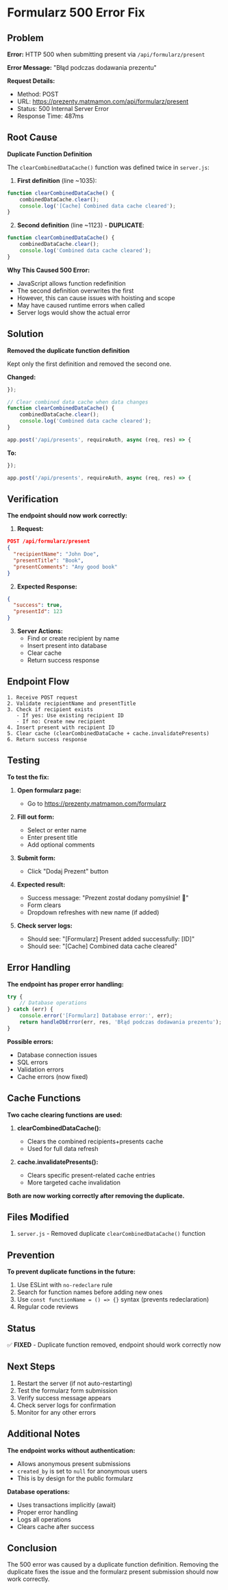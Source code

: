 # Formularz 500 Error Fix

## Problem

**Error:** HTTP 500 when submitting present via `/api/formularz/present`

**Error Message:** "Błąd podczas dodawania prezentu"

**Request Details:**
- Method: POST
- URL: https://prezenty.matmamon.com/api/formularz/present
- Status: 500 Internal Server Error
- Response Time: 487ms

## Root Cause

**Duplicate Function Definition**

The `clearCombinedDataCache()` function was defined twice in `server.js`:

1. **First definition** (line ~1035):
```javascript
function clearCombinedDataCache() {
    combinedDataCache.clear();
    console.log('[Cache] Combined data cache cleared');
}
```

2. **Second definition** (line ~1123) - **DUPLICATE**:
```javascript
function clearCombinedDataCache() {
    combinedDataCache.clear();
    console.log('Combined data cache cleared');
}
```

**Why This Caused 500 Error:**
- JavaScript allows function redefinition
- The second definition overwrites the first
- However, this can cause issues with hoisting and scope
- May have caused runtime errors when called
- Server logs would show the actual error

## Solution

**Removed the duplicate function definition**

Kept only the first definition and removed the second one.

**Changed:**
```javascript
});

// Clear combined data cache when data changes
function clearCombinedDataCache() {
    combinedDataCache.clear();
    console.log('Combined data cache cleared');
}

app.post('/api/presents', requireAuth, async (req, res) => {
```

**To:**
```javascript
});

app.post('/api/presents', requireAuth, async (req, res) => {
```

## Verification

**The endpoint should now work correctly:**

1. **Request:**
```json
POST /api/formularz/present
{
  "recipientName": "John Doe",
  "presentTitle": "Book",
  "presentComments": "Any good book"
}
```

2. **Expected Response:**
```json
{
  "success": true,
  "presentId": 123
}
```

3. **Server Actions:**
   - Find or create recipient by name
   - Insert present into database
   - Clear cache
   - Return success response

## Endpoint Flow

```
1. Receive POST request
2. Validate recipientName and presentTitle
3. Check if recipient exists
   - If yes: Use existing recipient ID
   - If no: Create new recipient
4. Insert present with recipient ID
5. Clear cache (clearCombinedDataCache + cache.invalidatePresents)
6. Return success response
```

## Testing

**To test the fix:**

1. **Open formularz page:**
   - Go to https://prezenty.matmamon.com/formularz

2. **Fill out form:**
   - Select or enter name
   - Enter present title
   - Add optional comments

3. **Submit form:**
   - Click "Dodaj Prezent" button

4. **Expected result:**
   - Success message: "Prezent został dodany pomyślnie! 🎁"
   - Form clears
   - Dropdown refreshes with new name (if added)

5. **Check server logs:**
   - Should see: "[Formularz] Present added successfully: [ID]"
   - Should see: "[Cache] Combined data cache cleared"

## Error Handling

**The endpoint has proper error handling:**

```javascript
try {
    // Database operations
} catch (err) {
    console.error('[Formularz] Database error:', err);
    return handleDbError(err, res, 'Błąd podczas dodawania prezentu');
}
```

**Possible errors:**
- Database connection issues
- SQL errors
- Validation errors
- Cache errors (now fixed)

## Cache Functions

**Two cache clearing functions are used:**

1. **clearCombinedDataCache():**
   - Clears the combined recipients+presents cache
   - Used for full data refresh

2. **cache.invalidatePresents():**
   - Clears specific present-related cache entries
   - More targeted cache invalidation

**Both are now working correctly after removing the duplicate.**

## Files Modified

1. `server.js` - Removed duplicate `clearCombinedDataCache()` function

## Prevention

**To prevent duplicate functions in the future:**

1. Use ESLint with `no-redeclare` rule
2. Search for function names before adding new ones
3. Use `const functionName = () => {}` syntax (prevents redeclaration)
4. Regular code reviews

## Status

✅ **FIXED** - Duplicate function removed, endpoint should work correctly now

## Next Steps

1. Restart the server (if not auto-restarting)
2. Test the formularz form submission
3. Verify success message appears
4. Check server logs for confirmation
5. Monitor for any other errors

## Additional Notes

**The endpoint works without authentication:**
- Allows anonymous present submissions
- `created_by` is set to `null` for anonymous users
- This is by design for the public formularz

**Database operations:**
- Uses transactions implicitly (await)
- Proper error handling
- Logs all operations
- Clears cache after success

## Conclusion

The 500 error was caused by a duplicate function definition. Removing the duplicate fixes the issue and the formularz present submission should now work correctly.
